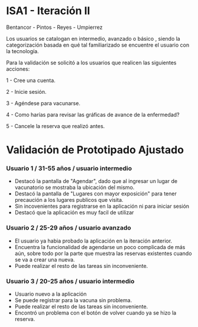 # ISA1 - Iteración II

Bentancor - Pintos - Reyes - Umpierrez

Los usuarios se catalogan en intermedio, avanzado o básico , siendo la categorización basada en qué tal familiarizado se encuentre el usuario con la tecnología.

Para la validación se solicitó a los usuarios que realicen las siguientes acciones:

1 - Cree una cuenta.

2 - Inicie sesión.

3 - Agéndese para vacunarse.

4 - Como harías para revisar las gráficas de avance de la enfermedad?

5 - Cancele la reserva que realizó antes.



# Validación de Prototipado Ajustado

###  Usuario 1 / 31-55 años / usuario intermedio

- Destacó la pantalla de "Agendar", dado que al ingresar un lugar de vacunatorio se mostraba la ubicación del mismo. 
- Destacó la pantalla de "Lugares con mayor exposición" para tener precaución a los lugares publicos que visita.
- Sin incovenientes para registrarse en la aplicación ni para iniciar sesión
- Destacó que la aplicación es muy facil de utilizar

###  Usuario 2 / 25-29 años / usuario avanzado

- El usuario ya habia probado la aplicación en la iteración anterior.
- Encuentra la funcionalidad de agendarse un poco complicada de más aún, sobre todo por la parte que muestra las reservas existentes cuando se va a crear una nueva.
- Puede realizar el resto de las tareas sin inconveniente.

###  Usuario 3 / 20-25 años / usuario intermedio

- Usuario nuevo a la aplicación
- Se puede registrar para la vacuna sin problema.
- Puede realizar el resto de las tareas sin inconveniente.
- Encontró un problema con el botón de volver cuando ya se hizo la reserva.
